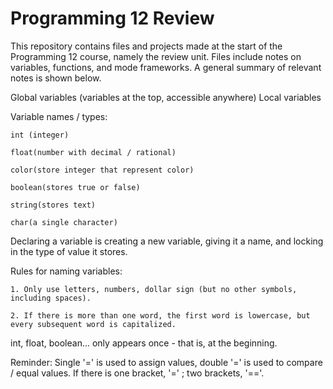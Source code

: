# Programming 12 Review
This repository contains files and projects made at the start of the Programming 12 course, namely the review unit. Files include notes on variables, functions, and mode frameworks. A general summary of relevant notes is shown below.


Global variables (variables at the top, accessible anywhere)
Local variables


Variable names / types:

    int (integer)

    float(number with decimal / rational)

    color(store integer that represent color)
 
    boolean(stores true or false)

    string(stores text)

    char(a single character)

  
Declaring a variable is creating a new variable, giving it a name, and locking in the type of value it stores.


Rules for naming variables:

    1. Only use letters, numbers, dollar sign (but no other symbols, including spaces).
  
    2. If there is more than one word, the first word is lowercase, but every subsequent word is capitalized.
  

int, float, boolean... only appears once - that is, at the beginning.


Reminder: Single '=' is used to assign values, double '=' is used to compare / equal values. If there is one bracket, '=' ; two brackets, '=='.

